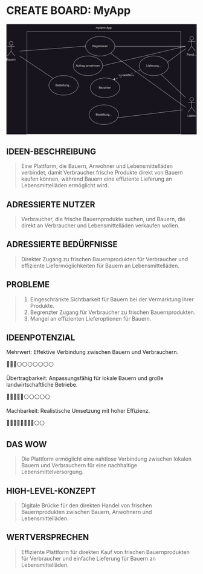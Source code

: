 #  CREATE BOARD: MyApp

![Use case diagram](usecase2.drawio.svg)

## IDEEN-BESCHREIBUNG
> Eine Plattform, die Bauern, Anwohner und Lebensmittelläden verbindet, damit Verbraucher frische Produkte direkt von Bauern kaufen können, während Bauern eine effiziente Lieferung an Lebensmittelläden ermöglicht wird.

## ADRESSIERTE NUTZER
> Verbraucher, die frische Bauernprodukte suchen, und Bauern, die direkt an Verbraucher und Lebensmittelläden verkaufen wollen.

## ADRESSIERTE BEDÜRFNISSE
> Direkter Zugang zu frischen Bauernprodukten für Verbraucher und effiziente Liefermöglichkeiten für Bauern an Lebensmittelläden.

## PROBLEME
> 1. Eingeschränkte Sichtbarkeit für Bauern bei der Vermarktung ihrer Produkte.
> 2. Begrenzter Zugang für Verbraucher zu frischen Bauernprodukten.
> 3. Mangel an effizienten Lieferoptionen für Bauern.

## IDEENPOTENZIAL
Mehrwert: Effektive Verbindung zwischen Bauern und Verbrauchern.

🔵🔵🔵⚪️⚪️⚪️⚪️⚪️⚪️⚪️

Übertragbarkeit: Anpassungsfähig für lokale Bauern und große landwirtschaftliche Betriebe.

🔵🔵🔵🔵🔵⚪️⚪️⚪️⚪️⚪️

Machbarkeit: Realistische Umsetzung mit hoher Effizienz.    

🔵🔵🔵🔵🔵🔵🔵🔵⚪️⚪️


## DAS WOW
> Die Plattform ermöglicht eine nahtlose Verbindung zwischen lokalen Bauern und Verbrauchern für eine nachhaltige Lebensmittelversorgung.

## HIGH-LEVEL-KONZEPT
> Digitale Brücke für den direkten Handel von frischen Bauernprodukten zwischen Bauern, Anwohnern und Lebensmittelläden.

## WERTVERSPRECHEN
> Effiziente Plattform für direkten Kauf von frischen Bauernprodukten für Verbraucher und einfache Lieferung für Bauern an Lebensmittelläden.
